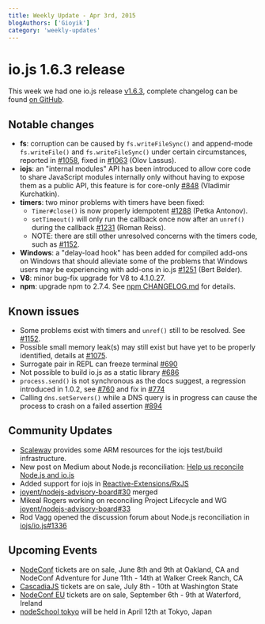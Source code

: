 ```yaml
---
title: Weekly Update - Apr 3rd, 2015
blogAuthors: ['Gioyik']
category: 'weekly-updates'
---
```


# io.js 1.6.3 release

This week we had one io.js release [v1.6.3](https://iojs.org/dist/v1.6.3/), complete changelog can be found [on GitHub](https://github.com/nodejs/node/blob/v1.x/CHANGELOG.md).

## Notable changes

* **fs**: corruption can be caused by `fs.writeFileSync()` and append-mode `fs.writeFile()` and `fs.writeFileSync()` under certain circumstances, reported in [#1058](https://github.com/nodejs/node/issues/1058), fixed in [#1063](https://github.com/nodejs/node/pull/1063) (Olov Lassus).
* **iojs**: an "internal modules" API has been introduced to allow core code to share JavaScript modules internally only without having to expose them as a public API, this feature is for core-only [#848](https://github.com/nodejs/node/pull/848) (Vladimir Kurchatkin).
* **timers**: two minor problems with timers have been fixed:
  * `Timer#close()` is now properly idempotent [#1288](https://github.com/nodejs/node/issues/1288) (Petka Antonov).
  * `setTimeout()` will only run the callback once now after an `unref()` during the callback [#1231](https://github.com/nodejs/node/pull/1231) (Roman Reiss).
  * NOTE: there are still other unresolved concerns with the timers code, such as [#1152](https://github.com/nodejs/node/pull/1152).
* **Windows**: a "delay-load hook" has been added for compiled add-ons on Windows that should alleviate some of the problems that Windows users may be experiencing with add-ons in io.js [#1251](https://github.com/nodejs/node/pull/1251) (Bert Belder).
* **V8**: minor bug-fix upgrade for V8 to 4.1.0.27.
* **npm**: upgrade npm to 2.7.4. See [npm CHANGELOG.md](https://github.com/npm/npm/blob/master/CHANGELOG.md#v274-2015-03-20) for details.

## Known issues

* Some problems exist with timers and `unref()` still to be resolved. See [#1152](https://github.com/nodejs/node/pull/1152).
* Possible small memory leak(s) may still exist but have yet to be properly identified, details at [#1075](https://github.com/nodejs/node/issues/1075).
* Surrogate pair in REPL can freeze terminal [#690](https://github.com/nodejs/node/issues/690)
* Not possible to build io.js as a static library [#686](https://github.com/nodejs/node/issues/686)
* `process.send()` is not synchronous as the docs suggest, a regression introduced in 1.0.2, see [#760](https://github.com/nodejs/node/issues/760) and fix in [#774](https://github.com/nodejs/node/issues/774)
* Calling `dns.setServers()` while a DNS query is in progress can cause the process to crash on a failed assertion [#894](https://github.com/nodejs/node/issues/894)

## Community Updates

* [Scaleway](https://www.scaleway.com/) provides some ARM resources for the iojs test/build infrastructure.
* New post on Medium about Node.js reconciliation: [Help us reconcile Node.js and io.js](https://medium.com/node-js-javascript/help-us-reconcile-node-js-and-io-js-c060a9ec1bd4)
* Added support for iojs in [Reactive-Extensions/RxJS](https://travis-ci.org/Reactive-Extensions/RxJS/builds/56671837)
* [joyent/nodejs-advisory-board#30](https://github.com/joyent/nodejs-advisory-board/pull/30) merged
* Mikeal Rogers working on reconciling Project Lifecycle and WG [joyent/nodejs-advisory-board#33](https://github.com/joyent/nodejs-advisory-board/pull/33)
* Rod Vagg opened the discussion forum about Node.js reconciliation in [iojs/io.js#1336](https://github.com/nodejs/node/issues/1336)

## Upcoming Events

* [NodeConf](http://nodeconf.com/) tickets are on sale, June 8th and 9th at Oakland, CA and NodeConf Adventure for June 11th - 14th at Walker Creek Ranch, CA
* [CascadiaJS](http://2015.cascadiajs.com/) tickets are on sale, July 8th - 10th at Washington State
* [NodeConf EU](http://nodeconf.eu/) tickets are on sale, September 6th - 9th at Waterford, Ireland
* [nodeSchool tokyo](http://nodejs.connpass.com/event/13182/) will be held in April 12th at Tokyo, Japan
